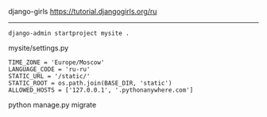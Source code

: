 django-girls https://tutorial.djangogirls.org/ru

----------------------------------

`django-admin startproject mysite .`

mysite/settings.py
``` 
TIME_ZONE = 'Europe/Moscow'
LANGUAGE_CODE = 'ru-ru'
STATIC_URL = '/static/'
STATIC_ROOT = os.path.join(BASE_DIR, 'static')
ALLOWED_HOSTS = ['127.0.0.1', '.pythonanywhere.com']
```
python manage.py migrate